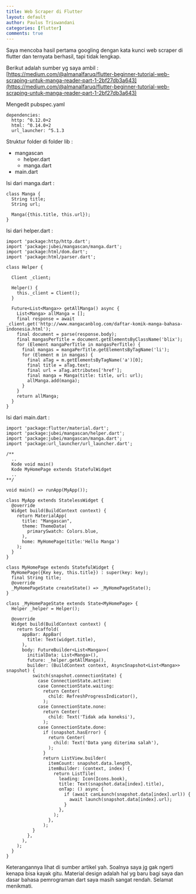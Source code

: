 ```yaml
---
title: Web Scraper di Flutter
layout: default
author: Paulus Triswandani
categories: [flutter]
comments: true
---
```


Saya mencoba hasil pertama googling dengan kata kunci web scraper di flutter dan ternyata berhasil, tapi tidak lengkap.

Berikut adalah sumber yg saya ambil : [https://medium.com/@almanalfaruq/flutter-beginner-tutorial-web-scraping-untuk-manga-reader-part-1-2bf27db3a643](https://medium.com/@almanalfaruq/flutter-beginner-tutorial-web-scraping-untuk-manga-reader-part-1-2bf27db3a643)

Mengedit pubspec.yaml
```
dependencies:
  http: ^0.12.0+2
  html: ^0.14.0+2
  url_launcher: ^5.1.3
```

Struktur folder di folder lib :
- mangascan
	- helper.dart
	- manga.dart
- main.dart

Isi dari manga.dart :
```
class Manga {
  String title;
  String url;

  Manga({this.title, this.url});
}
```

Isi dari helper.dart :
```
import 'package:http/http.dart';
import 'package:jubei/mangascan/manga.dart';
import 'package:html/dom.dart';
import 'package:html/parser.dart';

class Helper {

  Client _client;

  Helper() {
    this._client = Client();
  }

  Future<List<Manga>> getAllManga() async {
    List<Manga> allManga = [];
    final response = await _client.get('http://www.mangacanblog.com/daftar-komik-manga-bahasa-indonesia.html');
    final document = parse(response.body);
    final mangasPerTitle = document.getElementsByClassName('blix');
    for (Element mangaPerTitle in mangasPerTitle) {
      final mangas = mangaPerTitle.getElementsByTagName('li');
      for (Element m in mangas) {
        final aTag = m.getElementsByTagName('a')[0];
        final title = aTag.text;
        final url = aTag.attributes['href'];
        final manga = Manga(title: title, url: url);
        allManga.add(manga);
      }
    }
    return allManga;
  }
}
```

Isi dari main.dart :
```
import 'package:flutter/material.dart';
import 'package:jubei/mangascan/helper.dart';
import 'package:jubei/mangascan/manga.dart';
import 'package:url_launcher/url_launcher.dart';

/**
  ..
  Kode void main()
  Kode MyHomePage extends StatefulWidget
  ..
**/

void main() => runApp(MyApp());

class MyApp extends StatelessWidget {
  @override
  Widget build(BuildContext context) {
    return MaterialApp(
      title: "Mangascan",
      theme: ThemeData(
        primarySwatch: Colors.blue,
      ),
      home: MyHomePage(title:'Hello Manga')
    );
  }
}

class MyHomePage extends StatefulWidget {
  MyHomePage({Key key, this.title}) : super(key: key);
  final String title;
  @override
  _MyHomePageState createState() => _MyHomePageState();
}

class _MyHomePageState extends State<MyHomePage> {
  Helper _helper = Helper();

  @override
  Widget build(BuildContext context) {
    return Scaffold(
      appBar: AppBar(
        title: Text(widget.title),
      ),
      body: FutureBuilder<List<Manga>>(
        initialData: List<Manga>(),
        future: _helper.getAllManga(),
        builder: (BuildContext context, AsyncSnapshot<List<Manga>> snapshot) {
          switch(snapshot.connectionState) {
            case ConnectionState.active:
            case ConnectionState.waiting:
              return Center(
                child: RefreshProgressIndicator(),
              );
            case ConnectionState.none:
              return Center(
                child: Text('Tidak ada koneksi'),
              );
            case ConnectionState.done:
              if (snapshot.hasError) {
                return Center(
                  child: Text('Data yang diterima salah'),
                );
              }
              return ListView.builder(
                itemCount: snapshot.data.length,
                itemBuilder: (context, index) {
                  return ListTile(
                    leading: Icon(Icons.book),
                    title: Text(snapshot.data[index].title),
                    onTap: () async {
                      if (await canLaunch(snapshot.data[index].url)) {
                        await launch(snapshot.data[index].url);
                      }
                    },
                  );
                },
              );
          }
        },
      ),
    );
  }
}
```

Keterangannya lihat di sumber artikel yah. Soalnya saya jg gak ngerti kenapa bisa kayak gitu. Material design adalah hal yg baru bagi saya dan dasar bahasa pemrograman dart saya masih sangat rendah. Selamat menikmati.